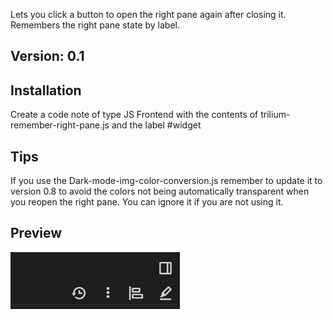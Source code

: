 Lets you click a button to open the right pane again after closing it. Remembers the right pane state by label.

## Version: 0.1
## Installation
Create a code note of type JS Frontend with the contents of trilium-remember-right-pane.js and the label #widget

## Tips
If you use the Dark-mode-img-color-conversion.js  remember to update it to version 0.8 to avoid the colors not being automatically transparent when you reopen the right pane. You can ignore it if you are not using it.

## Preview
![](./preview.png)